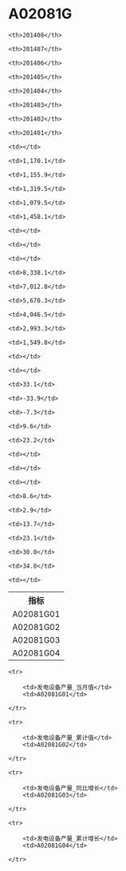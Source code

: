 A02081G
======


<table>

<tr>
    <th>指标</th>
    
    <th>201408</th>
    
    <th>201407</th>
    
    <th>201406</th>
    
    <th>201405</th>
    
    <th>201404</th>
    
    <th>201403</th>
    
    <th>201402</th>
    
    <th>201401</th>
    
</tr>


<tr>
    <td>A02081G01</td>
    
    <td></td>
    
    <td>1,170.1</td>
    
    <td>1,155.9</td>
    
    <td>1,319.5</td>
    
    <td>1,079.5</td>
    
    <td>1,458.1</td>
    
    <td></td>
    
    <td></td>
    

</tr>

<tr>
    <td>A02081G02</td>
    
    <td></td>
    
    <td>8,338.1</td>
    
    <td>7,012.8</td>
    
    <td>5,670.3</td>
    
    <td>4,046.5</td>
    
    <td>2,993.3</td>
    
    <td>1,549.8</td>
    
    <td></td>
    

</tr>

<tr>
    <td>A02081G03</td>
    
    <td></td>
    
    <td>33.1</td>
    
    <td>-33.9</td>
    
    <td>-7.3</td>
    
    <td>9.6</td>
    
    <td>23.2</td>
    
    <td></td>
    
    <td></td>
    

</tr>

<tr>
    <td>A02081G04</td>
    
    <td></td>
    
    <td>8.6</td>
    
    <td>2.9</td>
    
    <td>13.7</td>
    
    <td>23.1</td>
    
    <td>30.0</td>
    
    <td>34.8</td>
    
    <td></td>
    

</tr>


</table>

<table>
    
    <tr>

        <td>发电设备产量_当月值</td>
        <td>A02081G01</td>

    </tr>
    
    <tr>

        <td>发电设备产量_累计值</td>
        <td>A02081G02</td>

    </tr>
    
    <tr>

        <td>发电设备产量_同比增长</td>
        <td>A02081G03</td>

    </tr>
    
    <tr>

        <td>发电设备产量_累计增长</td>
        <td>A02081G04</td>

    </tr>
    
</table>